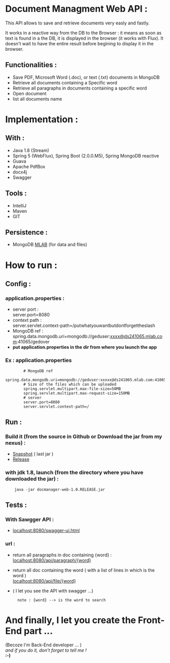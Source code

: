 # Document Managment Web API :
This API allows to save and retrieve documents very easly and fastly.

It works in a reactive way from the DB to the Browser : 
it means as soon as text is found in a the DB, it is displayed in the browser (it works with Flux). It doesn't wait to have the entire result before begining to display it in the browser.

## Functionalities :
- Save PDF, Microsoft Word (.doc), or text (.txt) documents in MongoDB
- Retrieve all documents containing a Specific word
- Retrieve all paragraphs in documents containing a specific word
- Open document
- list all documents name

# Implementation :
 
## With :
- Java 1.8 (Stream)
- Spring 5 (WebFlux), Spring Boot (2.0.0.M5), Spring MongoDB reactive
- Guava
- Apache PdfBox
- docx4j
- Swagger

## Tools :
- IntelliJ
- Maven
- GIT

## Persistence :
 - MongoDB <a href="https://mlab.com/welcome/" target="_blank">MLAB</a> (for data and files)
 
# How to run :

## Config :

### application.properties :
- server port :<br>
	server.port=8080
- context path :<br>
	server.servlet.context-path=/putwhatyouwantbutdontforgettheslash
- MongoDB ref :<br>
	spring.data.mongodb.uri=mongodb://geduser:xxxx@ds241065.mlab.com:41065/gedover
- <b>put application.properties in the dir from where you launch the app</b>
### Ex : application.properties
 			# MongoDB ref
 			spring.data.mongodb.uri=mongodb://geduser:xxxxx@ds241065.mlab.com:41065/gedover
 			# Size of the files which can be uploaded
			spring.servlet.multipart.max-file-size=50MB
			spring.servlet.multipart.max-request-size=150MB
			# server
			server.port=8080
			server.servlet.context-path=/

## Run :
### Build it (from the source in Github or Download the jar from my nexus) :
- <a href="http://182-193-28-81.ftth.cust.kwaoo.net:8081/nexus/content/repositories/snapshots/com/pat/ged/docmanager-web/1.0-SNAPSHOT/" target="_blank">Snapshot</a> ( last jar )
- <a href="http://182-193-28-81.ftth.cust.kwaoo.net:8081/nexus/content/repositories/releases/com/pat/ged/docmanager-web/1.0.RELEASE/docmanager-web-1.0.RELEASE.jar" target="_blank">Release</a>
### with jdk 1.8, launch (from the directory where you have downloaded the jar) :
		java -jar docmanager-web-1.0.RELEASE.jar

## Tests :	
	
### With Sawgger API :
- <a href="http://localhost:8080/swagger-ui.html" target="_blank">localhost:8080/swagger-ui.html</a>

### url : 
		
- return all paragraphs in doc containing {word} :<br>
	<a href="http://localhost:8080/api/paragraph/{word}" target="_blank">localhost:8080/api/paragraph/{word}</a>
- return all doc containing the  word ( with a list of lines in which is the word )<br>
	<a href="http://localhost:8080/api/file/{word}" target="_blank">localhost:8080/api/file/{word}</a>
- ( I let you see the API with swagger ...)

        note : {word} --> is the word to search	
# And finally, I let you create the Front-End part ...
(Becoze I'm Back-End developer ... )  <br>
<i>and if you do it, don't forget to tell me !</i><br>
<b>:-)</b>

	
	
